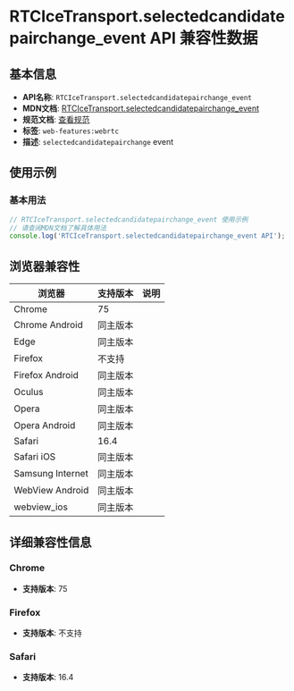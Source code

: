 # RTCIceTransport.selectedcandidatepairchange_event API 兼容性数据

## 基本信息

- **API名称**: `RTCIceTransport.selectedcandidatepairchange_event`
- **MDN文档**: [RTCIceTransport.selectedcandidatepairchange_event](https://developer.mozilla.org/docs/Web/API/RTCIceTransport/selectedcandidatepairchange_event)
- **规范文档**: [查看规范](https://w3c.github.io/webrtc-pc/#event-icetransport-selectedcandidatepairchange,https://w3c.github.io/webrtc-pc/#dom-rtcicetransport-onselectedcandidatepairchange)
- **标签**: `web-features:webrtc`
- **描述**: `selectedcandidatepairchange` event

## 使用示例

### 基本用法

```javascript
// RTCIceTransport.selectedcandidatepairchange_event 使用示例
// 请查阅MDN文档了解具体用法
console.log('RTCIceTransport.selectedcandidatepairchange_event API');
```

## 浏览器兼容性

| 浏览器 | 支持版本 | 说明 |
|--------|----------|------|
| Chrome | 75 |  |
| Chrome Android | 同主版本 |  |
| Edge | 同主版本 |  |
| Firefox | 不支持 |  |
| Firefox Android | 同主版本 |  |
| Oculus | 同主版本 |  |
| Opera | 同主版本 |  |
| Opera Android | 同主版本 |  |
| Safari | 16.4 |  |
| Safari iOS | 同主版本 |  |
| Samsung Internet | 同主版本 |  |
| WebView Android | 同主版本 |  |
| webview_ios | 同主版本 |  |

## 详细兼容性信息

### Chrome

- **支持版本**: 75

### Firefox

- **支持版本**: 不支持

### Safari

- **支持版本**: 16.4

